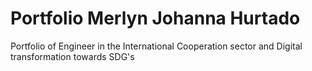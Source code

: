 # Portfolio Merlyn Johanna Hurtado 


Portfolio of Engineer in the International Cooperation sector and Digital transformation towards SDG's

